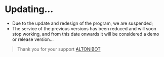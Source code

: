 # Updating...

+ Due to the update and redesign of the program, we are suspended;
+ The service of the previous versions has been reduced and will soon stop working, and from this date onwards it will be considered a demo or release version...

> Thank you for your support [ALTONIBOT](https://github.com/ALTONIBOT)

